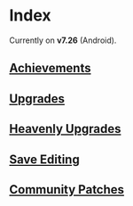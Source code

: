 # Index

Currently on <b>v7.26</b> (Android).

## [Achievements](achievements)

## [Upgrades](upgrades)

## [Heavenly Upgrades](heavenly)

## [Save Editing](saveediting)

## [Community Patches](patches)
